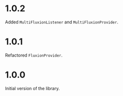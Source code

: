 # 1.0.2

Added `MultiFluxionListener` and `MultiFluxionProvider`.

# 1.0.1

Refactored `FluxionProvider`.

# 1.0.0

Initial version of the library.